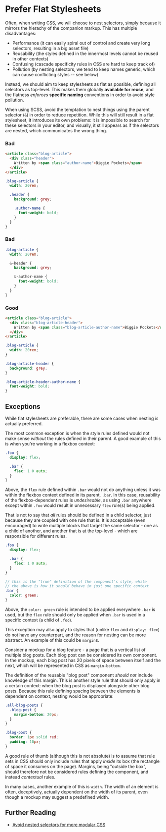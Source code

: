 # Prefer Flat Stylesheets

Often, when writing CSS, we will choose to nest selectors, simply because it mirrors the hierachy of the companion markup. This has multiple disadvantages:

* Performance (it can easily spiral out of control and create very long selectors, resulting in a big asset file)
* Reusability (the styles defined in the innermost levels cannot be reused in other contexts)
* Confusing (cascade specificity rules in CSS are hard to keep track of)
* Pollution (by nesting selectors, we tend to keep names generic, which can cause conflicting styles -- see below)

Instead, we should aim to keep stylesheets as flat as possible, defining all selectors as top-level. This makes them globally **available for reuse**, and the flatness _enforces_ **specific naming** conventions in order to avoid style pollution.

When using SCSS, avoid the temptation to nest things using the parent selector (`&`) in order to reduce repetition. While this will still result in a flat stylesheet, it introduces its own problems: it is impossible to search for these selectors in your editor, and visually, it still appears as if the selectors are nested, which communicates the wrong thing.

### Bad
````html
<article class="blog-article">
  <div class="header">
    Written by <span class="author-name">Biggie Pockets</span>
  </div>
</article>
````
````scss
.blog-article {
  width: 20rem;

  .header {
    background: grey;

    .author-name {
      font-weight: bold;
    }
  }
}
````

### Bad
````scss
.blog-article {
  width: 20rem;

  &-header {
    background: grey;

    &-author-name {
      font-weight: bold;
    }
  }
}
````

### Good
````html
<article class="blog-article">
  <div class="blog-article-header">
    Written by <span class="blog-article-author-name">Biggie Pockets</span>
  </div>
</article>
````
````scss
.blog-article {
  width: 20rem;
}

.blog-article-header {
  background: grey;
}

.blog-article-header-author-name {
  font-weight: bold;
}
````

## Exceptions

While flat stylesheets are preferable, there are some cases when nesting is actually preferred.

The most common exception is when the style rules defined would not make sense _without_ the rules defined in their parent. A good example of this is when you're working in a flexbox context:

````scss
.foo {
  display: flex;

  .bar {
    flex: 1 0 auto;
  }
}
````

Above, the `flex` rule defined within `.bar` would not do anything unless it was within the flexbox context defined in its parent, `.bar`. In this case, reusability of the flexbox-dependent rules is _undesireable_, as using `.bar` anywhere except within `.foo` would result in unnecessary `flex` rule(s) being applied.

That is not to say that _all_ rules should be defined in a child selector, just because they are coupled with one rule that is. It is acceptable (even encouraged) to write multiple blocks that target the same selector - one as a child of another, and another that is at the top-level - which are responsible for different rules.

````scss
.foo {
  display: flex;

  .bar {
    flex: 1 0 auto;
  }
}

// this is the "true" definition of the component's style, while
// the above is how it should behave in just one specific context
.bar {
  color: green;
}
````

Above, the `color: green` rule is intended to be applied everywhere `.bar` is used, but the `flex` rule should only be applied when `.bar` is used in a specific context (a child of `.foo`).

This exception may also apply to styles that (unlike `flex` and `display: flex`) do not have any counterpart, and the reason for nesting can be more abstract. An example of this could be `margin`s.

Consider a mockup for a blog feature - a page that is a vertical list of multiple blog posts. Each blog post can be considered its own component. In the mockup, each blog post has 20 pixels of space between itself and the next, which will be represented in CSS as `margin-bottom`.

The definition of the reusable "blog post" component _should not_ include knowledge of this margin. This is another style rule that should only apply in a certain context: when the blog post is displayed alongside other blog posts. Because this rule defining spacing between the elements is dependent on context, nesting would be appropriate:

````scss
.all-blog-posts {
  .blog-post {
    margin-bottom: 20px;
  }
}

.blog-post {
  border: 1px solid red;
  padding: 10px;
}
````

A good rule of thumb (although this is not absolute) is to assume that rule sets in CSS should only include rules that apply _inside_ its box (the rectangle of space it consumes on the page). Margins, being "outside the box", should therefore not be considered rules defining the component, and instead _contextual_ rules.

In many cases, another example of this is `width`. The width of an element is often, deceptively, actually dependent on the width of its parent, even though a mockup may suggest a predefined width.

## Further Reading

* [Avoid nested selectors for more modular CSS](http://thesassway.com/intermediate/avoid-nested-selectors-for-more-modular-css)
